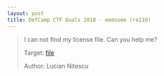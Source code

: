 ```yaml
---
layout: post
title: DefCamp CTF Quals 2018 - memsome (re110)
---
```


> I can not find my license file. Can you help me? 
>
> Target: [file](memsome)
>
> Author: Lucian Nitescu

